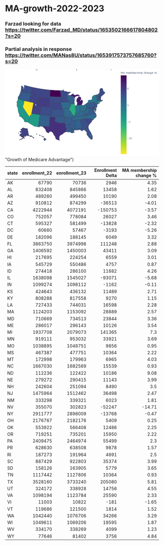 # MA-growth-2022-2023

### Farzad looking for data https://twitter.com/Farzad_MD/status/1653502166617804802?s=20
### Partial analysis in response https://twitter.com/MANas8U/status/1653917573757685760?s=20
![Alt text](https://github.com/mangospace/MA-growth-2022-2023/blob/32585d6c95ad9807113f81db23d307624b464b26/newplot.png 
) "Growth of Medicare Advantage")



| state   |   enrollment_22 |   enrollment_23 |   Enrollment Delta |   MA membership change % |
|:--------|----------------:|----------------:|-------------------:|-------------------------:|
| AK      |           67790 |           70736 |               2946 |                     4.35 |
| AL      |          832408 |          845866 |              13458 |                     1.62 |
| AR      |          489260 |          499450 |              10190 |                     2.08 |
| AZ      |          910812 |          874299 |             -36513 |                    -4.01 |
| CA      |         4222944 |         4072191 |            -150753 |                    -3.57 |
| CO      |          752057 |          778084 |              26027 |                     3.46 |
| CT      |          595327 |          581499 |             -13828 |                    -2.32 |
| DC      |           60660 |           57467 |              -3193 |                    -5.26 |
| DE      |          182096 |          188145 |               6049 |                     3.32 |
| FL      |         3863750 |         3974998 |             111248 |                     2.88 |
| GA      |         1406592 |         1450003 |              43411 |                     3.09 |
| HI      |          217695 |          224254 |               6559 |                     3.01 |
| IA      |          545729 |          550486 |               4757 |                     0.87 |
| ID      |          274418 |          286100 |              11682 |                     4.26 |
| IL      |         1638098 |         1545027 |             -93071 |                    -5.68 |
| IN      |         1099274 |         1098112 |              -1162 |                    -0.11 |
| KS      |          424643 |          436132 |              11489 |                     2.71 |
| KY      |          808288 |          817558 |               9270 |                     1.15 |
| LA      |          727433 |          744031 |              16598 |                     2.28 |
| MA      |         1124203 |         1153092 |              28889 |                     2.57 |
| MD      |          710669 |          734513 |              23844 |                     3.36 |
| ME      |          286017 |          296143 |              10126 |                     3.54 |
| MI      |         1937708 |         2079073 |             141365 |                     7.3  |
| MN      |          919111 |          953032 |              33921 |                     3.69 |
| MO      |         1038895 |         1048751 |               9856 |                     0.95 |
| MS      |          467387 |          477751 |              10364 |                     2.22 |
| MT      |          172998 |          179963 |               6965 |                     4.03 |
| NC      |         1667030 |         1682569 |              15539 |                     0.93 |
| ND      |          112236 |          122422 |              10186 |                     9.08 |
| NE      |          279272 |          290415 |              11143 |                     3.99 |
| NH      |          242604 |          251094 |               8490 |                     3.5  |
| NJ      |         1475964 |         1512462 |              36498 |                     2.47 |
| NM      |          333298 |          339321 |               6023 |                     1.81 |
| NV      |          355070 |          302823 |             -52247 |                   -14.71 |
| NY      |         2911777 |         2898009 |             -13768 |                    -0.47 |
| OH      |         2176767 |         2182176 |               5409 |                     0.25 |
| OK      |          553922 |          566408 |              12486 |                     2.25 |
| OR      |          719251 |          735201 |              15950 |                     2.22 |
| PA      |         2409475 |         2464974 |              55499 |                     2.3  |
| PR      |          628630 |          638508 |               9878 |                     1.57 |
| RI      |          187273 |          191964 |               4691 |                     2.5  |
| SC      |          887429 |          922803 |              35374 |                     3.99 |
| SD      |          158126 |          163905 |               5779 |                     3.65 |
| TN      |         1117442 |         1127806 |              10364 |                     0.93 |
| TX      |         3528160 |         3733240 |             205080 |                     5.81 |
| UT      |          324172 |          338928 |              14756 |                     4.55 |
| VA      |         1098194 |         1123784 |              25590 |                     2.33 |
| VI      |           11003 |           10822 |               -181 |                    -1.65 |
| VT      |          119686 |          121500 |               1814 |                     1.52 |
| WA      |         1042440 |         1076706 |              34266 |                     3.29 |
| WI      |         1049611 |         1069206 |              19595 |                     1.87 |
| WV      |          334170 |          338269 |               4099 |                     1.23 |
| WY      |           77646 |           81402 |               3756 |                     4.84 |


